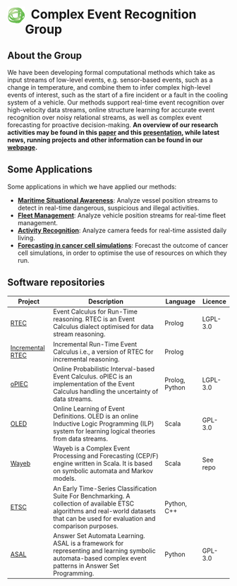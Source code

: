 # <img align="left" src="figures/cer_logo.png" width="40"> &nbsp; Complex Event Recognition Group 

## About the Group
We have been developing formal computational methods which take as input streams of low-level
events, e.g. sensor-based events, such as a change in temperature, and combine them to infer
complex high-level events of interest, such as the start of a fire incident or a fault in the
cooling system of a vehicle. Our methods support real-time event recognition over high-velocity
data streams, online structure learning for accurate event recognition over noisy relational
streams, as well as complex event forecasting for proactive decision-making.
**An overview of our research activities may be found in this [paper](https://sigmodrecord.org/publications/sigmodRecord/1806/pdfs/09_Centers_Alevizos.pdf)
and this [presentation](http://cer.iit.demokritos.gr/blog/talks/cer/), while latest news, running projects and other information can be found in our [webpage](https://cer.iit.demokritos.gr/).**

## Some Applications
Some applications in which we have applied our methods:

 - **[Maritime Situational Awareness](http://cer.iit.demokritos.gr/blog/applications/maritime_surveillance/)**: Analyze vessel position streams to detect in real-time dangerous, suspicious and illegal activities.
 - **[Fleet Management](http://cer.iit.demokritos.gr/blog/applications/fleet_management/)**: Analyze vehicle position streams for real-time fleet management.
 - **[Activity Recognition](http://cer.iit.demokritos.gr/blog/applications/activity_recognition/)**:  Analyze camera feeds for real-time assisted daily living.
 - **[Forecasting in cancer cell simulations](http://cer.iit.demokritos.gr/blog/applications/life_sciences/)**: Forecast the outcome of cancer cell simulations, in order to optimise the use of resources on which they run.

## Software repositories
 
| Project                                                          | Description                                                                                                                                                                            | Language        | Licence  |
|------------------------------------------------------------------|----------------------------------------------------------------------------------------------------------------------------------------------------------------------------------------|-----------------|----------|
| [RTEC](https://github.com/aartikis/RTEC)                         | Event Calculus for Run-Time reasoning. RTEC is an Event Calculus dialect optimised for data stream reasoning.                                                                          | Prolog          | LGPL-3.0 |
| [Incremental RTEC](https://github.com/eftsilio/Incremental_RTEC) | Incremental Run-Time Event Calculus i.e., a version of RTEC for incremental reasoning.                                                                                                 | Prolog          |          |
| [oPIEC](https://github.com/Periklismant/oPIEC)                   | Online Probabilistic Interval-based Event Calculus. oPIEC is an implementation of the Event Calculus handling the uncertainty of data streams.                                         | Prolog, Python  | LGPL-3.0 |
| [OLED](https://github.com/nkatzz/ORL)                            | Online Learning of Event Definitions. OLED is an online Inductive Logic Programming (ILP) system for learning logical theories from data streams.                                      | Scala           | GPL-3.0  |
| [Wayeb](https://github.com/ElAlev/Wayeb)                         | Wayeb is a Complex Event Processing and Forecasting (CEP/F) engine written in Scala. It is based on symbolic automata and Markov models.                                               | Scala           | See repo |
| [ETSC](https://github.com/xarakas/ETSC)                          | An Early Time-Series Classification Suite For Benchmarking. A collection of available ETSC algorithms and real-world datasets that can be used for evaluation and comparison purposes. | Python,<br> C++ |          |
| [ASAL](https://github.com/nkatzz/asal)                           | Answer Set Automata Learning. ASAL is a framework for representing and learning symbolic automata-based complex event patterns in Answer Set Programming.                              | Python          | GPL-3.0  |                                               
